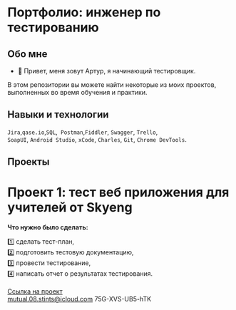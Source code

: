 # Портфолио: инженер по тестированию

## Обо мне 

- 👋 Привет, меня зовут Артур, я начинающий тестировщик.

В этом репозитории вы можете найти некоторые из моих проектов, выполненных во время обучения и практики.
<br>

## Навыки и технологии

``Jira``,``qase.io``,``SQL``,`` Postman``,``Fiddler``, ``Swagger``, ``Trello``, <br>
``SoapUI``, ``Android Studio``, ``xCode``, ``Charles``, ``Git``, ``Chrome DevTools``.

## Проекты

# Проект 1: тест веб приложения для учителей от Skyeng

**Что нужно было сделать:**

1️⃣ сделать тест-план,<br>
2️⃣ подготовить тестовую документацию,<br>
3️⃣ провести тестирование,<br>
4️⃣ написать отчет о результатах тестирования.<br>
<br>
[Cсылка на проект](https://art-bug-report.atlassian.net/wiki/spaces/~63a0297515d69a40aa167f0e/pages/1081345/1+2)
<br>
mutual.08.stints@icloud.com
75G-XVS-UB5-hTK
